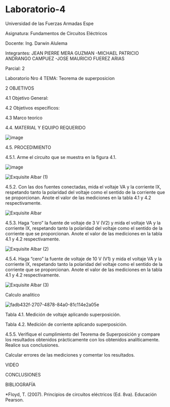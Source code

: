 # Laboratorio-4

Universidad de las Fuerzas Armadas Espe

Asignatura: Fundamentos de Circuitos Eléctricos

Docente: Ing. Darwin Alulema

Integrantes: JEAN PIERRE MERA GUZMAN -MICHAEL PATRICIO ANDRANGO CAMPUEZ -JOSE MAURICIO FUEREZ ARIAS

Parcial: 2

Laboratorio Nro 4 TEMA: Teorema de superposicion 

2 OBJETIVOS

4.1 Objetivo General:

4.2 Objetivos especificos:

4.3 Marco teorico



4.4. MATERIAL Y EQUIPO REQUERIDO

![image](https://user-images.githubusercontent.com/107088999/210293297-50da8df1-6dde-40e0-9135-db8a4c9e85c8.png)


4.5. PROCEDIMIENTO

4.5.1. Arme el circuito que se muestra en la figura 4.1.

![image](https://user-images.githubusercontent.com/107088999/210282614-2bd91cba-b44f-4030-92d5-18894729a33f.png)


![Exquisite Albar (1)](https://user-images.githubusercontent.com/107088999/210282695-549fce43-ed2e-4231-866e-30e5b85e2057.png)


4.5.2. Con las dos fuentes conectadas, mida el voltaje VA y la corriente IX, respetando tanto la polaridad del voltaje como el sentido de la corriente que se proporcionan. Anote el valor de las mediciones en la tabla 4.1 y 4.2 respectivamente.

![Exquisite Albar](https://user-images.githubusercontent.com/107088999/210282552-959f34d0-5374-4df6-966b-d2f8e6f43c06.png)


4.5.3. Haga “cero” la fuente de voltaje de 3 V (V2) y mida el voltaje VA y la corriente IX, respetando tanto la polaridad del voltaje como el sentido de la corriente que se proporcionan. Anote el valor de las mediciones en la tabla 4.1 y 4.2 respectivamente.

![Exquisite Albar (2)](https://user-images.githubusercontent.com/107088999/210283897-5319a940-8f46-4dbe-b2ca-aa96d8d86dba.png)

4.5.4. Haga “cero” la fuente de voltaje de 10 V (V1) y mida el voltaje VA y la corriente IX, respetando tanto la polaridad del voltaje como el sentido de la corriente que se proporcionan. Anote el valor de las mediciones en la tabla 4.1 y 4.2 respectivamente.

![Exquisite Albar (3)](https://user-images.githubusercontent.com/107088999/210284373-53410567-3ebe-4e0c-a4d6-0787d4d0f662.png)

Calculo analitico

 ![fadb432f-2707-4878-84a0-81c114e2a05e](https://user-images.githubusercontent.com/107088999/210293156-dfa11ff4-d312-43bc-aa63-19084958befc.jpg)


Tabla 4.1. Medición de voltaje aplicando superposición.



Tabla 4.2. Medición de corriente aplicando superposición.



4.5.5. Verifique el cumplimiento del Teorema de Superposición y compare los
resultados obtenidos prácticamente con los obtenidos analíticamente. Realice sus
conclusiones.

Calcular errores de las mediciones y comentar los resultados.



VIDEO


CONCLUSIONES


BIBLIOGRAFÍA

*Floyd, T. (2007). Principios de circuitos eléctricos (Ed. 8va). Educación Pearson.

